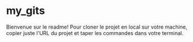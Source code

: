 # my_gits
Bienvenue sur le readme!
Pour cloner le projet en local sur votre machine, copier juste l'URL du projet et taper les commandes dans votre terminal.
